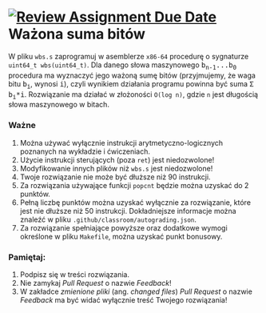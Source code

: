 [![Review Assignment Due Date](https://classroom.github.com/assets/deadline-readme-button-24ddc0f5d75046c5622901739e7c5dd533143b0c8e959d652212380cedb1ea36.svg)](https://classroom.github.com/a/kVLBmadM)
Ważona suma bitów
===

W pliku `wbs.s` zaprogramuj w asemblerze `x86-64` procedurę o sygnaturze
`uint64_t wbs(uint64_t)`. Dla danego słowa maszynowego
<tt>b<sub>n-1</sub>...b<sub>0</sub></tt> procedura ma wyznaczyć jego
ważoną sumę bitów (przyjmujemy, że waga bitu <tt>b<sub>i</sub></tt>, wynosi
<tt>i</tt>), czyli wynikiem działania programu powinna być suma
<tt>Σ b<sub>i</sub>*i</tt>. Rozwiązanie ma działać w złożoności `O(log n)`,
gdzie `n` jest długością słowa maszynowego w bitach.


### Ważne

1. Można używać wyłącznie instrukcji arytmetyczno-logicznych poznanych na
   wykładzie i ćwiczeniach.
2. Użycie instrukcji sterujących (poza `ret`) jest niedozwolone!
3. Modyfikowanie innych plików niż `wbs.s` jest niedozwolone!
4. Twoje rozwiązanie nie może być dłuższe niż 90 instrukcji.
5. Za rozwiązania używające funkcji `popcnt` będzie można uzyskać do 2 punktów.
6. Pełną liczbę punktów można uzyskać wyłącznie za rozwiązanie, które jest
   nie dłuższe niż 50 instrukcji. Dokładniejsze informacje można znaleźć
   w pliku `.github/classroom/autograding.json`.
7. Za rozwiązanie spełniające powyższe oraz dodatkowe wymogi określone
   w pliku `Makefile`, można uzyskać punkt bonusowy.



### Pamiętaj:

1. Podpisz się w treści rozwiązania.
2. Nie zamykaj _Pull Request_ o nazwie _Feedback_!
3. W zakładce _zmienione pliki_ (ang. _changed files_) _Pull Request_ o nazwie
   _Feedback_ ma być widać wyłącznie treść Twojego rozwiązania!
